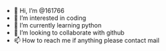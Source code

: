- 👋 Hi, I’m @161766
- 👀 I’m interested in coding 
- 🌱 I’m currently learning python
- 💞️ I’m looking to collaborate with github
- 📫 How to reach me if anything please contact mail

<!---
161766/161766 is a ✨ special ✨ repository because its `README.md` (this file) appears on your GitHub profile.
You can click the Preview link to take a look at your changes.
--->
